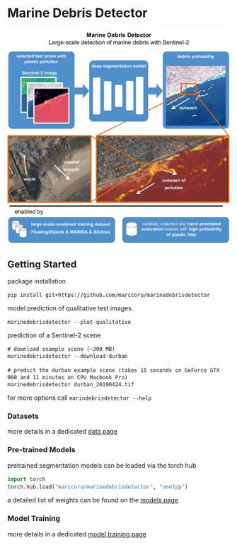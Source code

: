 # Marine Debris Detector

<img src="doc/marinedebrisdetector.png" width=600px>

## Getting Started

package installation
```
pip install git+https://github.com/marccoru/marinedebrisdetector
```

model prediction of qualitative test images.
```
marinedebrisdetector --plot-qualitative
```

prediction of a Sentinel-2 scene
```
# download example scene (~300 MB)
marinedebrisdetector --download-durban

# predict the durban example scene (takes 15 seconds on GeForce GTX 960 and 11 minutes on CPU Macbook Pro)
marinedebrisdetector durban_20190424.tif
```

for more options call `marindebrisdetector --help`

### Datasets

more details in a dedicated [data page](doc/data.md)

### Pre-trained Models

pretrained segmentation models can be loaded via the torch hub
```python
import torch
torch.hub.load("marccoru/marinedebrisdetector", "unetpp")
```

a detailed list of weights can be found on the [models page](doc/models.md)

### Model Training

more details in a dedicated [model training page](doc/model_training.md)
